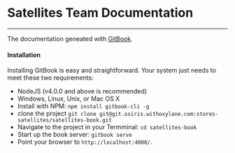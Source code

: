 # Satellites Team Documentation
---
The documentation geneated with [GitBook](https://www.gitbook.com).

#### Installation

Installing GitBook is easy and straightforward. Your system just needs to meet these two requirements:

* NodeJS (v4.0.0 and above is recommended)
* Windows, Linux, Unix, or Mac OS X
* Install with NPM: `npm install gitbook-cli -g`
* clone the project `git clone git@git.osiris.withoxylane.com:stores-satellites/satellites-book.git`
* Navigate to the project in your Termminal: `cd satellites-book`
* Start up the book server: `gitbook serve`
* Point your browser to `http://localhost:4000/`.
